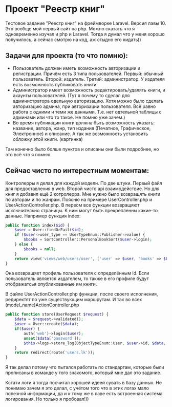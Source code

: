 # Проект "Реестр книг"

<p>
    Тестовое задание "Реестр книг" на фреймворке Laravel. Версия лавы 10. Это вообще мой первый сайт на php. Можно сказать что я одновременно изучал и php и Laravel. Тогда я думал что у меня хорошо получилось, а сейчас смотрю на код, аж стыдно его кидать))
</p>

<h2>Задачи для проекта (то что помню):</h2>
<ul>
    <li>
        Пользователь должен иметь возможность авторизации и регистрации. Причём есть 3 типа пользователей. Первый: обычный пользователь. Второй: издатель. Третий: администратор. У издателя есть возможность публиковать книги.
    </li>
    <li>
        Администратор имеет возможность редактировать/удалять книги, и акаунты пользователей. (Тут я почему то сделал для администратора одельную авторизацию. Хотя можно было сделать авторизацию админа, при авторизации пользователя. Всё равно работа с одними и теми же данными. Т.е. нет одтельной таблицы с админами или что то такое. Не помню уже зачем.)
    </li>
    <li>
        Во время публикации книги должна быть возможность указать: название, автора, жанр, тип издания (Печатное, Графическое, Электронное) и описание. А так же возможность установить обложку этой книги. (картинка)
    </li>
</ul>

<p>Там конечно было болше пунктов и описаны они были подробнее, но это всё что я помню.</p>

<h2>Сейчас чисто по интерестным моментам:</h2>
<p>
    Контролерры я делал для каждой модели. По две штуки. Первый файл для предоставления в web. Второй чисто api взаимодействие. Но для книг я добавил ещё 2 котролерра. Мне нужно было возвращять книги по авторам и по жанрам. Поясню на примере UserController.php и UserActionController.php. В первом все функции возвращяют исключительно страницы. К ним могут быть прекрепленны какие-то данные. Например функция index:
</p>

```php
public function index($id) {
    $user = User::findOrFail($id);
    if ($user->user_type == UserTypeEnum::Publisher->value) {
        $books = SortController::PersonalBookSort($user->login);
    } else {
        $books = null;
    }
    return view('views/web/users/user', ['user' => $user, 'books' => $books]);
}
```

<p>
    Она возвращяет профиль пользователя с определённым id. Если пользователь является издателем, то также в его профиле будут отображатсья опубликованные им книги.
</p>

<p>
    В файле UserActionController.php функции, после своего исполнения, редиректят по уже существующим маршрутам. И так во всех (model_name)ActionController.php
</p>

```php
public function store(UserRequest $request) {
    $data = $request->validated();
    $user = User::create($data);
    if($user) {
        auth('web')->login($user);
        unset($data['password']);
        $this->logs->store_log(ObjectTypeEnum::User, $user->id, $data, 'Регестрация');
    }
    return redirect(route('users.lk'));
}
```

<p>
    Я так делал потому что пытался работать по стандартам, которые были прописаны в команде у того знакомого, который мне дал это задание.
</p>

<p>
    Кстати логи я тогда посчитал хорошей идеей сувать в базу данных. Не понимаю зачем я это делал, с учётом того что в этих логах мало полезной информации, да и к тому же в лаве есть встроенная система логирования. Но только я пробовал!))
</p>